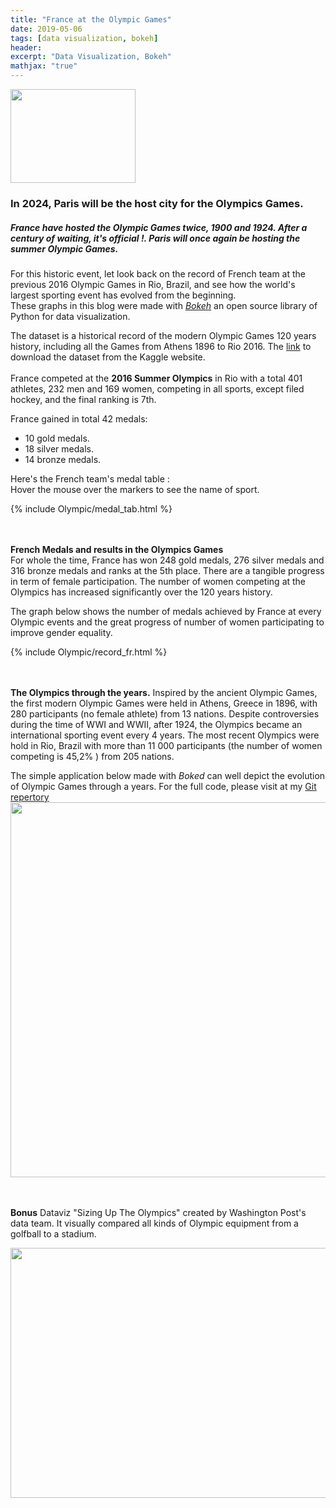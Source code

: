 ```yaml
---
title: "France at the Olympic Games"
date: 2019-05-06
tags: [data visualization, bokeh]
header: 
excerpt: "Data Visualization, Bokeh"
mathjax: "true"
---
```

<img src="{{ site.url }}{{ site.baseurl }}/images/olympic/logo.jpg"  width="200px" height='150px'/>

### In 2024, Paris will be the host city for the Olympics Games. 
##### France have hosted the Olympic Games twice, 1900 and 1924. After a century of waiting, it's official !. Paris will once again be hosting the summer Olympic Games.


For this historic event, let look back on the record of French team at the previous 2016 Olympic Games in Rio, Brazil, and see how the world's largest sporting event has evolved from the beginning.  
These graphs in this blog were made with [*Bokeh*](https://bokeh.org/) an open source library of Python for data visualization.  
 
The dataset is a historical record of the modern Olympic Games 120 years history, including all the Games from Athens 1896 to Rio 2016.
The [link](https://www.kaggle.com/heesoo37/120-years-of-olympic-history-athletes-and-results)  to download the dataset from the Kaggle website. 
<br/><br/>
France competed at the **2016 Summer Olympics** in Rio with a total 401 athletes, 232 men and 169 women, competing in all sports, except filed hockey, and the final ranking is 7th.
  
France gained in total 42 medals:
* 10 gold medals.
* 18 silver medals.
* 14 bronze medals. 

Here's the French team's medal table :   
Hover the mouse over the markers to see the name of sport. 

{% include Olympic/medal_tab.html %}  

<br/><br/>
**French Medals and results in the Olympics Games**  
For whole the time, France has won 248 gold medals, 276 silver medals and 316 bronze medals and ranks at the 5th place. 
There are a tangible progress in term of female participation. The number of women competing at the Olympics has increased significantly over the 120 years history.  

The graph below shows the number of medals achieved by France at every Olympic events and the great progress of number of women participating to improve gender equality.    
     

{% include Olympic/record_fr.html %}

<br/><br/>
**The Olympics through the years.**
Inspired by the ancient Olympic Games, the first modern Olympic Games were held in Athens, Greece in 1896, with 280 participants (no female athlete) from 13 nations. 
Despite controversies during the time of WWI and WWII, after 1924, the Olympics became an international sporting event every 4 years. 
The most recent Olympics were hold in Rio, Brazil with more than 11 000 participants (the number of women competing is 45,2% ) from 205 nations.  
 
The simple application below made with *Boked* can well depict the evolution of Olympic Games through a years. For the full code, please visit at my [Git repertory](https://github.com/alexandre-do/DataViz/tree/master/Olympic)
<img src="{{ site.url }}{{ site.baseurl }}/images/olympic/olympic.gif"  width="800px" height='600px'/>

<br/><br/>
**Bonus** Dataviz "Sizing Up The Olympics" created by Washington Post's data team. It visually compared all kinds of Olympic equipment from a golfball to a stadium.      
    
<img src="{{ site.url }}{{ site.baseurl }}/images/olympic/olympictools.gif"  width="600px" height='400px'/>
